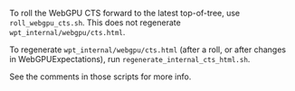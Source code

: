 To roll the WebGPU CTS forward to the latest top-of-tree, use
`roll_webgpu_cts.sh`. This does not regenerate `wpt_internal/webgpu/cts.html`.

To regenerate `wpt_internal/webgpu/cts.html` (after a roll, or after changes
in WebGPUExpectations), run `regenerate_internal_cts_html.sh`.

See the comments in those scripts for more info.
